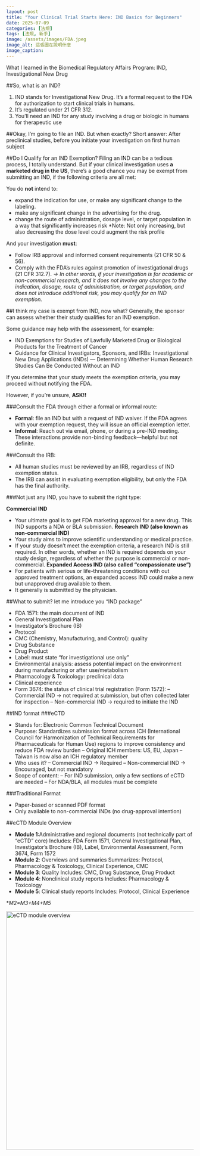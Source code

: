 ```yaml
---
layout: post
title: "Your Clinical Trial Starts Here: IND Basics for Beginners"
date: 2025-07-09
categories: [法規]
tags: [法規, 新手]
image: /assets/images/FDA.jpeg  
image_alt: 這張圖在說明什麼
image_caption: 
---
```

What I learned in the Biomedical Regulatory Affairs Program: IND, Investigational New Drug


##So, what is an IND?
1. IND stands for Investigational New Drug. It’s a formal request to the FDA for authorization to start clinical trials in humans.
2. It’s regulated under 21 CFR 312.
3. You’ll need an IND for any study involving a drug or biologic in humans for therapeutic use

##Okay, I’m going to file an IND. But when exactly?
Short answer: After preclinical studies, before you initiate your investigation on first human subject

##Do I Qualify for an IND Exemption?
Filing an IND can be a tedious process, I totally understand. But if your clinical investigation uses **a marketed drug in the US**, there’s a good chance you may be exempt from submitting an IND, if the following criteria are all met:

You do **not** intend to:

- expand the indication for use, or make any significant change to the labeling.
- make any significant change in the advertising for the drug.
- change the route of administration, dosage level, or target population in a way that significantly increases risk
*Note: Not only increasing, but also decreasing the dose level could augment the risk profile

And your investigation **must**:

- Follow IRB approval and informed consent requirements (21 CFR 50 & 56).
- Comply with the FDA’s rules against promotion of investigational drugs (21 CFR 312.7).
*→ In other words, if your investigation is for academic or non-commercial research, and it does not involve any changes to the indication, dosage, route of administration, or target population, and does not introduce additional risk, you may qualify for an IND exemption.*

##I think my case is exempt from IND, now what?
Generally, the sponsor can assess whether their study qualifies for an IND exemption.

Some guidance may help with the assessment, for example:

- IND Exemptions for Studies of Lawfully Marketed Drug or Biological Products for the Treatment of Cancer
- Guidance for Clinical Investigators, Sponsors, and IRBs: Investigational New Drug Applications (INDs) — Determining Whether Human Research Studies Can Be Conducted Without an IND

If you determine that your study meets the exemption criteria, you may proceed without notifying the FDA.

However, if you’re unsure, **ASK!!**

###Consult the FDA through either a formal or informal route:

- **Formal**: file an IND but with a request of IND waiver. If the FDA agrees with your exemption request, they will issue an official exemption letter.
- **Informal**: Reach out via email, phone, or during a pre-IND meeting. These interactions provide non-binding feedback—helpful but not definite.

###Consult the IRB:

- All human studies must be reviewed by an IRB, regardless of IND exemption status.
- The IRB can assist in evaluating exemption eligibility, but only the FDA has the final authority.

###Not just any IND, you have to submit the right type:

**Commercial IND**
- Your ultimate goal is to get FDA marketing approval for a new drug. This IND supports a NDA or BLA submission.
**Research IND (also known as non-commercial IND)**
- Your study aims to improve scientific understanding or medical practice.
- If your study doesn’t meet the exemption criteria, a research IND is still required. In other words, whether an IND is required depends on your study design, regardless of whether the purpose is commercial or non-commercial.
**Expanded Access IND (also called “compassionate use”)**
- For patients with serious or life-threatening conditions with out approved treatment options, an expanded access IND could make a new but unapproved drug available to them.
- It generally is submitted by the physician.

##What to submit? let me introduce you “IND package”
- FDA 1571: the main document of IND
- General Investigational Plan
- Investigator’s Brochure (IB)
- Protocol
- CMC (Chemistry, Manufacturing, and Control): quality
- Drug Substance
- Drug Product
- Label: must state “for investigational use only”
- Environmental analysis: assess potential impact on the environment during manufacturing or after use/metabolism
- Pharmacology & Toxicology: preclinical data
- Clinical experience
- Form 3674: the status of clinical trial registration
(Form 1572):
  – Commercial IND → not required at submission, but often collected later for inspection
  – Non-commercial IND → required to initiate the IND

##IND format
###eCTD
- Stands for: Electronic Common Technical Document
- Purpose: Standardizes submission format across ICH (International Council for Harmonization of Technical Requirements for Pharmaceuticals for Human Use) regions to improve consistency and reduce FDA review burden
  – Original ICH members: US, EU, Japan
  – Taiwan is now also an ICH regulatory member
- Who uses it?
  – Commercial IND → Required
  – Non-commercial IND → Encouraged, but not mandatory
- Scope of content:
  – For IND submission, only a few sections of eCTD are needed
  – For NDA/BLA, all modules must be complete

###Traditional Format
- Paper-based or scanned PDF format
- Only available to non-commercial INDs (no drug-approval intention)

##eCTD Module Overview
- **Module 1**:Administrative and regional documents (not technically part of “eCTD” core)
Includes: FDA Form 1571, General Investigational Plan, Investigator’s Brochure (IB), Label, Environmental Assessment, Form 3674, Form 1572
- **Module 2**: Overviews and summaries
Summarizes: Protocol, Pharmacology & Toxicology, Clinical Experience, CMC
- **Module 3**: Quality
Includes: CMC, Drug Substance, Drug Product
- **Module 4**: Nonclinical study reports
Includes: Pharmacology & Toxicology
- **Module 5**: Clinical study reports
Includes: Protocol, Clinical Experience

**M2=M3+M4+M5*

<p class="img-center">
  <img src="{{ '/assets/images/eCTD.jpg' | relative_url }}" alt="eCTD module overview" width="640">
</p>
